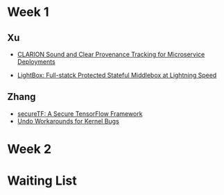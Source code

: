 # Week 1

## Xu

- [CLARION Sound and Clear Provenance Tracking for Microservice Deployments](https://github.com/duowen1/PaperReading/tree/main/CLARION)

- [LightBox: Full-statck Protected Stateful Middlebox at Lightning Speed](https://github.com/duowen1/PaperReading/tree/main/LightBox)

## Zhang

- [secureTF: A Secure TensorFlow Framework]()
- [Undo Workarounds for Kernel Bugs]()

# Week 2



# Waiting List
